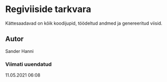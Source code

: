 # Regiviiside tarkvara

Kättesaadavad on kõik koodijupid, töödeltud andmed ja genereeritud viisid.

## Autor
Sander Hanni

### Viimati uuendatud

11.05.2021 06:08
